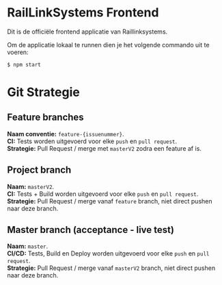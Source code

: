 # RailLinkSystems Frontend

Dit is de officiële frontend applicatie van Raillinksystems.

Om de applicatie lokaal te runnen dien je het volgende commando uit te voeren:
```sh
$ npm start
```

# Git Strategie
## Feature branches
**Naam conventie:** `feature-{issuenummer}`.  
**CI:** Tests worden uitgevoerd voor elke `push` en `pull request`.  
**Strategie:** Pull Request / merge met `masterV2` zodra een feature af is.  

## Project branch
**Naam:** `masterV2`.  
**CI:** Tests + Build worden uitgevoerd voor elke `push` en `pull request`.  
**Strategie:** Pull Request / merge vanaf `feature` branch, niet direct pushen naar deze branch.  

## Master branch (acceptance - live test)
**Naam:** `master`.  
**CI/CD:** Tests, Build en Deploy worden uitgevoerd voor elke `push` en `pull request`.  
**Strategie:** Pull Request / merge vanaf `masterV2` branch, niet direct pushen naar deze branch.  


